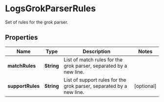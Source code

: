 # LogsGrokParserRules

Set of rules for the grok parser.

## Properties

| Name             | Type       | Description                                                         | Notes      |
| ---------------- | ---------- | ------------------------------------------------------------------- | ---------- |
| **matchRules**   | **String** | List of match rules for the grok parser, separated by a new line.   |
| **supportRules** | **String** | List of support rules for the grok parser, separated by a new line. | [optional] |
